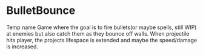 # BulletBounce
Temp name
Game where the goal is to fire bullets(or maybe spells, still WIP) at enemies but also catch them as they bounce off walls.
When projectile hits player, the projects lifespace is extended and maybe the speed/damage is increased.
